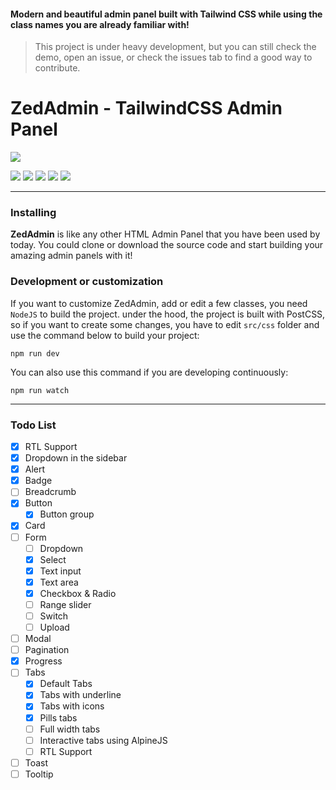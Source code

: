 #### Modern and beautiful admin panel built with Tailwind CSS while using the class names you are already familiar with!

> This project is under heavy development, but you can still check the demo, open an issue, or check the issues tab to find a good way to contribute.

# ZedAdmin - TailwindCSS Admin Panel

![](https://zagreus.company/files/ZedAdmin.png)

![](https://img.shields.io/github/stars/zagreus-co/ZedAdmin.svg) ![](https://img.shields.io/github/forks/zagreus-co/ZedAdmin.svg) ![](https://img.shields.io/github/tag/zagreus-co/ZedAdmin.svg) ![](https://img.shields.io/github/release/zagreus-co/ZedAdmin.svg) ![](https://img.shields.io/github/issues/zagreus-co/ZedAdmin.svg)

---

### Installing
**ZedAdmin** is like any other HTML Admin Panel that you have been used by today. You could clone or download the source code and start building your amazing admin panels with it!

### Development or customization
If you want to customize ZedAdmin, add or edit a few classes, you need `NodeJS` to build the project.
under the hood, the project is built with PostCSS, so if you want to create some changes, you have to edit `src/css` folder and use the command below to build your project:
```
npm run dev
```
You can also use this command if you are developing continuously:
```
npm run watch
```
---
### Todo List
- [x] RTL Support
- [x] Dropdown in the sidebar
- [x] Alert
- [x] Badge
- [ ] Breadcrumb
- [x] Button
  - [x] Button group
- [x] Card
- [ ] Form
  - [ ] Dropdown
  - [x] Select
  - [x] Text input
  - [x] Text area
  - [x] Checkbox & Radio
  - [ ] Range slider
  - [ ] Switch
  - [ ] Upload
- [ ] Modal
- [ ] Pagination
- [x] Progress
- [ ] Tabs
  - [x] Default Tabs
  - [x] Tabs with underline
  - [x] Tabs with icons
  - [x] Pills tabs
  - [ ] Full width tabs
  - [ ] Interactive tabs using AlpineJS
  - [ ] RTL Support
- [ ] Toast
- [ ] Tooltip